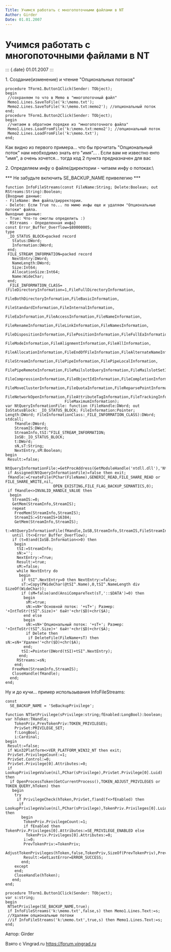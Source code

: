 ```yaml
---
Title: Учимся работать с многопоточными файлами в NT
Author: Girder
Date: 01.01.2007
---
```



Учимся работать с многопоточными файлами в NT
=============================================

::: {.date}
01.01.2007
:::

1\. Создание(изменение) и чтение \"Опциональных потоков\"

    procedure TForm1.Button1Click(Sender: TObject);
    begin
     //сохраняем то что в Memo в "многопоточный файл"
     Memo1.Lines.SaveToFile('k:\memo.txt');
     Memo2.Lines.SaveToFile('k:\memo.txt:memo2'); //опциональный поток
    end;
    procedure TForm1.Button2Click(Sender: TObject);
    begin
     //читаем в обратном порядке из "многопоточного файла"
     Memo1.Lines.LoadFromFile('k:\memo.txt:memo2'); //опциональный поток
     Memo2.Lines.LoadFromFile('k:\memo.txt');
    end;

Как видно из первого примера\... что бы прочитать \"Опциональный поток\"
нам необходимо знать его \"имя\"\...  . Если вам не известно енто
\"имя\", а очень хочется\... тогда код 2 пункта предназначен для вас

2\. Определяем инфу о файле/директории - читаем инфу о потоках:\

\*\*\* Не забудьте включить SE\_BACKUP\_NAME привелегию \*\*\*

    function InfoFileStreams(const FileName:String; Delete:Boolean; out RStreams:String):Boolean;
    {Входные данные:
    - FileName: Имя файла/дирректории.
    - Delete: Если Truе то... по мимо инфы еще и удаляем "Опциональные потоки" файла.
    Выходные данные:
    - True: Что-то смоглы определить :)
    - RStreams - Определенная инфа}
    const Error_Buffer_Overflow=$80000005;
    type
     _IO_STATUS_BLOCK=packed record
       Status:DWord;
       Information:DWord;
     end;
     FILE_STREAM_INFORMATION=packed record 
       NextEntry:DWord;
       NameLength:DWord;
       Size:Int64;
       AllocationSize:Int64;
       Name:WideChar;
     end;
     _FILE_INFORMATION_CLASS=(FileDirectoryInformation=1,FileFullDirectoryInformation,
                              FileBothDirectoryInformation,FileBasicInformation,
                              FileStandardInformation,FileInternalInformation,
                              FileEaInformation,FileAccessInformation,FileNameInformation,
                              FileRenameInformation,FileLinkInformation,FileNamesInformation,
                              FileDispositionInformation,FilePositionInformation,FileFullEaInformation,
                              FileModeInformation,FileAlignmentInformation,FileAllInformation,
                              FileAllocationInformation,FileEndOfFileInformation,FileAlternateNameInformation,
                              FileStreamInformation,FilePipeInformation,FilePipeLocalInformation,
                              FilePipeRemoteInformation,FileMailslotQueryInformation,FileMailslotSetInformation,
                              FileCompressionInformation,FileObjectIdInformation,FileCompletionInformation,
                              FileMoveClusterInformation,FileQuotaInformation,FileReparsePointInformation,
                              FileNetworkOpenInformation,FileAttributeTagInformation,FileTrackingInformation,
                              FileMaximumInformation);
    var NtQueryInformationFile: function (FileHandle:DWord; out IoStatusBlock: _IO_STATUS_BLOCK; FileInformation:Pointer; Length:DWord; FileInformationClass:_FILE_INFORMATION_CLASS):DWord; stdcall;
        fHandle:DWord;
        StreamIS:DWord;
        StreamInfo,tSI:^FILE_STREAM_INFORMATION;
        IoSB:_IO_STATUS_BLOCK;
        t:DWord;
        sN,sT:String;
        NextEntry,sM:Boolean;
    begin
     Result:=false;
     NtQueryInformationFile:=GetProcAddress(GetModuleHandle('ntdll.dll'),'NtQueryInformationFile');
     if Assigned(NtQueryInformationFile)=false then exit;
     fHandle:=CreateFile(PChar(FileName),GENERIC_READ,FILE_SHARE_READ or FILE_SHARE_WRITE,nil,
                         OPEN_EXISTING,FILE_FLAG_BACKUP_SEMANTICS,0);
     if fHandle<>INVALID_HANDLE_VALUE then
      begin
       StreamIS:=0;
       GetMem(StreamInfo,StreamIS);
       repeat
        FreeMem(StreamInfo,StreamIS);
        StreamIS:=StreamIS+16384;
        GetMem(StreamInfo,StreamIS);
        t:=NtQueryInformationFile(fHandle,IoSB,StreamInfo,StreamIS,FileStreamInformation);
       until (t<>Error_Buffer_Overflow);
       if (t=0)and(IoSB.Information<>0) then
        begin
         tSI:=StreamInfo;
         sN:='';
         NextEntry:=True;
         Result:=true;
         sM:=false;
         while NextEntry do
          begin
           if tSI^.NextEntry=0 then NextEntry:=false;
           sT:=Copy(PWideChar(@tSI^.Name),0,tSI^.NameLength div SizeOf(WideChar));
           if (sM=false)and(AnsiCompareText(sT,'::$DATA')=0) then
            begin
             sM:=true;
             sN:=sN+'Основной поток: '+sT+'; Размер: '+IntToStr(tSI^.Size)+' байт'+chr($D)+chr($A);
            end else
            begin
             sN:=sN+'Опциональный поток: '+sT+'; Размер: '+IntToStr(tSI^.Size)+' байт'+chr($D)+chr($A);
             if Delete then
              if DeleteFile(FileName+sT) then sN:=sN+'Удален!'+chr($D)+chr($A);
            end;
           tSI:=Pointer(DWord(tSI)+tSI^.NextEntry);
          end;
         RStreams:=sN;
        end;
       FreeMem(StreamInfo,StreamIS);
       CloseHandle(fHandle);
      end;
    end;

Ну и до кучи\... пример использывания InfoFileStreams:

    const
      SE_BACKUP_NAME = 'SeBackupPrivilege';
     
    function NTSetPrivilege(sPrivilege:string;fEnabled:LongBool):boolean;
    var hToken:THandle;
        TokenPriv,PrevTokenPriv:TOKEN_PRIVILEGES;
        PrivSet:PRIVILEGE_SET;
        f:LongBool;
        i:Cardinal;
    begin
     Result:=false;
     if Win32Platform<>VER_PLATFORM_WIN32_NT then exit;
     PrivSet.PrivilegeCount:=1;
     PrivSet.Control:=0;
     PrivSet.Privilege[0].Attributes:=0;
     if LookupPrivilegeValue(nil,PChar(sPrivilege),PrivSet.Privilege[0].Luid) then
      if OpenProcessToken(GetCurrentProcess(),TOKEN_ADJUST_PRIVILEGES or TOKEN_QUERY,hToken) then
       begin
        try
         if PrivilegeCheck(hToken,PrivSet,f)and(f<>fEnabled) then
          if LookupPrivilegeValue(nil,PChar(sPrivilege),TokenPriv.Privileges[0].Luid) then
           begin
            TokenPriv.PrivilegeCount:=1;
            if fEnabled then TokenPriv.Privileges[0].Attributes:=SE_PRIVILEGE_ENABLED else
             TokenPriv.Privileges[0].Attributes:=0;
            i:=0;
            PrevTokenPriv:=TokenPriv;
            AdjustTokenPrivileges(hToken,false,TokenPriv,SizeOf(PrevTokenPriv),PrevTokenPriv,i);
            Result:=GetLastError=ERROR_SUCCESS;
           end;
        except
        end;
        CloseHandle(hToken);
       end;
    end;
     
    procedure TForm1.Button1Click(Sender: TObject);
    var s:string;
    begin
     NTSetPrivilege(SE_BACKUP_NAME,true);
     if InfoFileStreams('k:\memo.txt',false,s) then Memo1.Lines.Text:=s;
     //Удаляем опциональные потоки
     //if InfoFileStreams('k:\memo.txt',true,s) then Memo1.Lines.Text:=s;
    end;

Автор: Girder

Взято с Vingrad.ru <https://forum.vingrad.ru>
